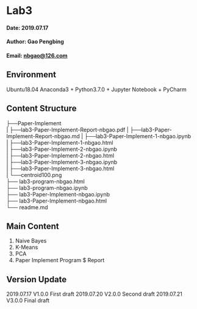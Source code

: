 # Lab3
#### Date: 2019.07.17
#### Author: Gao Pengbing
#### Email: nbgao@126.com

## Environment
Ubuntu18.04
Anaconda3 + Python3.7.0 + Jupyter Notebook + PyCharm

## Content Structure   
├──Paper-Implement  
| ├──lab3-Paper-Implement-Report-nbgao.pdf 
| ├──lab3-Paper-Implement-Report-nbgao.md 
| ├──lab3-Paper-Implement-1-nbgao.ipynb  
| ├──lab3-Paper-Implement-1-nbgao.html  
| ├──lab3-Paper-Implement-2-nbgao.ipynb  
| ├──lab3-Paper-Implement-2-nbgao.html  
| ├──lab3-Paper-Implement-3-nbgao.ipynb  
| ├──lab3-Paper-Implement-3-nbgao.html  
| └──centroid100.png  
├── lab3-program-nbgao.html  
├── lab3-program-nbgao.ipynb    
├── lab3-Paper-Implement-nbgao.ipynb  
├── lab3-Paper-Implement-nbgao.html  
└── readme.md  

##  Main Content
1. Naive Bayes
2. K-Means
3. PCA
4. Paper Implement Program $ Report

## Version Update
2019.07.17 V1.0.0 First draft
2019.07.20 V2.0.0 Second draft
2019.07.21 V3.0.0 Final draft


